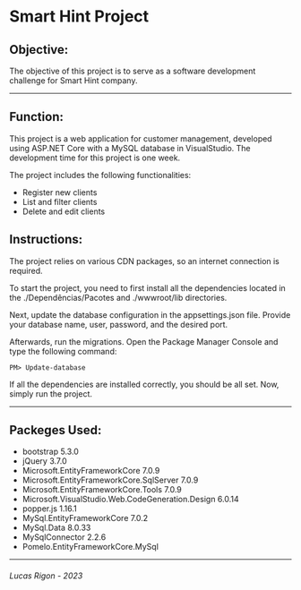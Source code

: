 # Smart Hint Project


## Objective:

The objective of this project is to serve as a software development challenge for Smart Hint company.

------------------------
## Function:

This project is a web application for customer management, developed using ASP.NET Core with a MySQL database in VisualStudio. The development time for this project is one week.

The project includes the following functionalities:

- Register new clients
- List and filter clients
- Delete and edit clients

## Instructions:

The project relies on various CDN packages, so an internet connection is required.

To start the project, you need to first install all the dependencies located in the ./Dependências/Pacotes and ./wwwroot/lib directories.

Next, update the database configuration in the appsettings.json file. Provide your database name, user, password, and the desired port.

Afterwards, run the migrations. Open the Package Manager Console and type the following command:

```
PM> Update-database
```

If all the dependencies are installed correctly, you should be all set. Now, simply run the project.

----------------------------------------

## Packeges Used:

- bootstrap 5.3.0
- jQuery 3.7.0
- Microsoft.EntityFrameworkCore 7.0.9
- Microsoft.EntityFrameworkCore.SqlServer 7.0.9
- Microsoft.EntityFrameworkCore.Tools 7.0.9
- Microsoft.VisualStudio.Web.CodeGeneration.Design 6.0.14
- popper.js 1.16.1
- MySql.EntityFrameworkCore 7.0.2
- MySql.Data 8.0.33
- MySqlConnector 2.2.6
- Pomelo.EntityFrameworkCore.MySql



_______________________________________

###### Lucas Rigon - 2023
